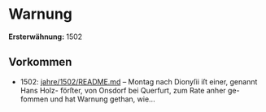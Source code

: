 # Warnung

**Ersterwähnung:** 1502

## Vorkommen
- 1502: [jahre/1502/README.md](../jahre/1502/README.md) – Montag nach Dionyſii iſt einer, genannt Hans Holz-
förſter, von Onsdorf bei Querfurt, zum Rate anher ge-
fommen und hat Warnung gethan, wie...
